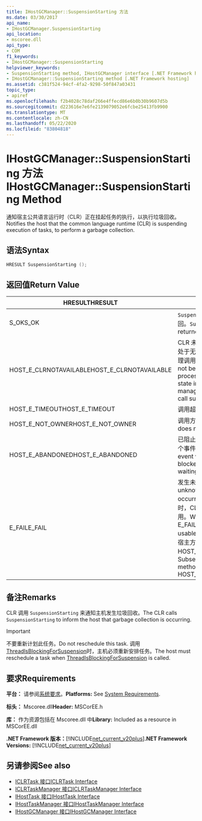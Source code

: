 ```yaml
---
title: IHostGCManager::SuspensionStarting 方法
ms.date: 03/30/2017
api_name:
- IHostGCManager.SuspensionStarting
api_location:
- mscoree.dll
api_type:
- COM
f1_keywords:
- IHostGCManager::SuspensionStarting
helpviewer_keywords:
- SuspensionStarting method, IHostGCManager interface [.NET Framework hosting]
- IHostGCManager::SuspensionStarting method [.NET Framework hosting]
ms.assetid: c381f524-94cf-4fa2-9298-50f847a03431
topic_type:
- apiref
ms.openlocfilehash: f2b4028c78daf266e4ffecd86e6b0b30b9607d5b
ms.sourcegitcommit: d223616e7e6fe2139079052e6fcbe25413fb9900
ms.translationtype: MT
ms.contentlocale: zh-CN
ms.lasthandoff: 05/22/2020
ms.locfileid: "83804818"
---
```

# <a name="ihostgcmanagersuspensionstarting-method"></a><span data-ttu-id="7af79-102">IHostGCManager::SuspensionStarting 方法</span><span class="sxs-lookup"><span data-stu-id="7af79-102">IHostGCManager::SuspensionStarting Method</span></span>
<span data-ttu-id="7af79-103">通知宿主公共语言运行时（CLR）正在挂起任务的执行，以执行垃圾回收。</span><span class="sxs-lookup"><span data-stu-id="7af79-103">Notifies the host that the common language runtime (CLR) is suspending execution of tasks, to perform a garbage collection.</span></span>  
  
## <a name="syntax"></a><span data-ttu-id="7af79-104">语法</span><span class="sxs-lookup"><span data-stu-id="7af79-104">Syntax</span></span>  
  
```cpp  
HRESULT SuspensionStarting ();  
```  
  
## <a name="return-value"></a><span data-ttu-id="7af79-105">返回值</span><span class="sxs-lookup"><span data-stu-id="7af79-105">Return Value</span></span>  
  
|<span data-ttu-id="7af79-106">HRESULT</span><span class="sxs-lookup"><span data-stu-id="7af79-106">HRESULT</span></span>|<span data-ttu-id="7af79-107">说明</span><span class="sxs-lookup"><span data-stu-id="7af79-107">Description</span></span>|  
|-------------|-----------------|  
|<span data-ttu-id="7af79-108">S_OK</span><span class="sxs-lookup"><span data-stu-id="7af79-108">S_OK</span></span>|<span data-ttu-id="7af79-109">`SuspensionStarting`已成功返回。</span><span class="sxs-lookup"><span data-stu-id="7af79-109">`SuspensionStarting` returned successfully.</span></span>|  
|<span data-ttu-id="7af79-110">HOST_E_CLRNOTAVAILABLE</span><span class="sxs-lookup"><span data-stu-id="7af79-110">HOST_E_CLRNOTAVAILABLE</span></span>|<span data-ttu-id="7af79-111">CLR 未加载到进程中，或 CLR 处于无法运行托管代码或成功处理调用的状态。</span><span class="sxs-lookup"><span data-stu-id="7af79-111">The CLR has not been loaded into a process, or the CLR is in a state in which it cannot run managed code or process the call successfully.</span></span>|  
|<span data-ttu-id="7af79-112">HOST_E_TIMEOUT</span><span class="sxs-lookup"><span data-stu-id="7af79-112">HOST_E_TIMEOUT</span></span>|<span data-ttu-id="7af79-113">调用超时。</span><span class="sxs-lookup"><span data-stu-id="7af79-113">The call timed out.</span></span>|  
|<span data-ttu-id="7af79-114">HOST_E_NOT_OWNER</span><span class="sxs-lookup"><span data-stu-id="7af79-114">HOST_E_NOT_OWNER</span></span>|<span data-ttu-id="7af79-115">调用方不拥有该锁。</span><span class="sxs-lookup"><span data-stu-id="7af79-115">The caller does not own the lock.</span></span>|  
|<span data-ttu-id="7af79-116">HOST_E_ABANDONED</span><span class="sxs-lookup"><span data-stu-id="7af79-116">HOST_E_ABANDONED</span></span>|<span data-ttu-id="7af79-117">已阻止的线程或纤程正在等待某个事件时，该事件被取消。</span><span class="sxs-lookup"><span data-stu-id="7af79-117">An event was canceled while a blocked thread or fiber was waiting on it.</span></span>|  
|<span data-ttu-id="7af79-118">E_FAIL</span><span class="sxs-lookup"><span data-stu-id="7af79-118">E_FAIL</span></span>|<span data-ttu-id="7af79-119">发生未知的灾难性故障。</span><span class="sxs-lookup"><span data-stu-id="7af79-119">An unknown catastrophic failure occurred.</span></span> <span data-ttu-id="7af79-120">当方法返回 E_FAIL 时，CLR 在该进程内将不再可用。</span><span class="sxs-lookup"><span data-stu-id="7af79-120">When a method returns E_FAIL, the CLR is no longer usable within the process.</span></span> <span data-ttu-id="7af79-121">对宿主方法的后续调用会返回 HOST_E_CLRNOTAVAILABLE。</span><span class="sxs-lookup"><span data-stu-id="7af79-121">Subsequent calls to hosting methods return HOST_E_CLRNOTAVAILABLE.</span></span>|  
  
## <a name="remarks"></a><span data-ttu-id="7af79-122">备注</span><span class="sxs-lookup"><span data-stu-id="7af79-122">Remarks</span></span>  
 <span data-ttu-id="7af79-123">CLR 调用 `SuspensionStarting` 来通知主机发生垃圾回收。</span><span class="sxs-lookup"><span data-stu-id="7af79-123">The CLR calls `SuspensionStarting` to inform the host that garbage collection is occurring.</span></span>  
  
> [!IMPORTANT]
> <span data-ttu-id="7af79-124">不要重新计划此任务。</span><span class="sxs-lookup"><span data-stu-id="7af79-124">Do not reschedule this task.</span></span> <span data-ttu-id="7af79-125">调用[ThreadIsBlockingForSuspension](ihostgcmanager-threadisblockingforsuspension-method.md)时，主机必须重新安排任务。</span><span class="sxs-lookup"><span data-stu-id="7af79-125">The host must reschedule a task when [ThreadIsBlockingForSuspension](ihostgcmanager-threadisblockingforsuspension-method.md) is called.</span></span>  
  
## <a name="requirements"></a><span data-ttu-id="7af79-126">要求</span><span class="sxs-lookup"><span data-stu-id="7af79-126">Requirements</span></span>  
 <span data-ttu-id="7af79-127">**平台：** 请参阅[系统要求](../../get-started/system-requirements.md)。</span><span class="sxs-lookup"><span data-stu-id="7af79-127">**Platforms:** See [System Requirements](../../get-started/system-requirements.md).</span></span>  
  
 <span data-ttu-id="7af79-128">**标头：** Mscoree.dll</span><span class="sxs-lookup"><span data-stu-id="7af79-128">**Header:** MSCorEE.h</span></span>  
  
 <span data-ttu-id="7af79-129">**库：** 作为资源包括在 Mscoree.dll 中</span><span class="sxs-lookup"><span data-stu-id="7af79-129">**Library:** Included as a resource in MSCorEE.dll</span></span>  
  
 <span data-ttu-id="7af79-130">**.NET Framework 版本：**[!INCLUDE[net_current_v20plus](../../../../includes/net-current-v20plus-md.md)]</span><span class="sxs-lookup"><span data-stu-id="7af79-130">**.NET Framework Versions:** [!INCLUDE[net_current_v20plus](../../../../includes/net-current-v20plus-md.md)]</span></span>  
  
## <a name="see-also"></a><span data-ttu-id="7af79-131">另请参阅</span><span class="sxs-lookup"><span data-stu-id="7af79-131">See also</span></span>

- [<span data-ttu-id="7af79-132">ICLRTask 接口</span><span class="sxs-lookup"><span data-stu-id="7af79-132">ICLRTask Interface</span></span>](iclrtask-interface.md)
- [<span data-ttu-id="7af79-133">ICLRTaskManager 接口</span><span class="sxs-lookup"><span data-stu-id="7af79-133">ICLRTaskManager Interface</span></span>](iclrtaskmanager-interface.md)
- [<span data-ttu-id="7af79-134">IHostTask 接口</span><span class="sxs-lookup"><span data-stu-id="7af79-134">IHostTask Interface</span></span>](ihosttask-interface.md)
- [<span data-ttu-id="7af79-135">IHostTaskManager 接口</span><span class="sxs-lookup"><span data-stu-id="7af79-135">IHostTaskManager Interface</span></span>](ihosttaskmanager-interface.md)
- [<span data-ttu-id="7af79-136">IHostGCManager 接口</span><span class="sxs-lookup"><span data-stu-id="7af79-136">IHostGCManager Interface</span></span>](ihostgcmanager-interface.md)
